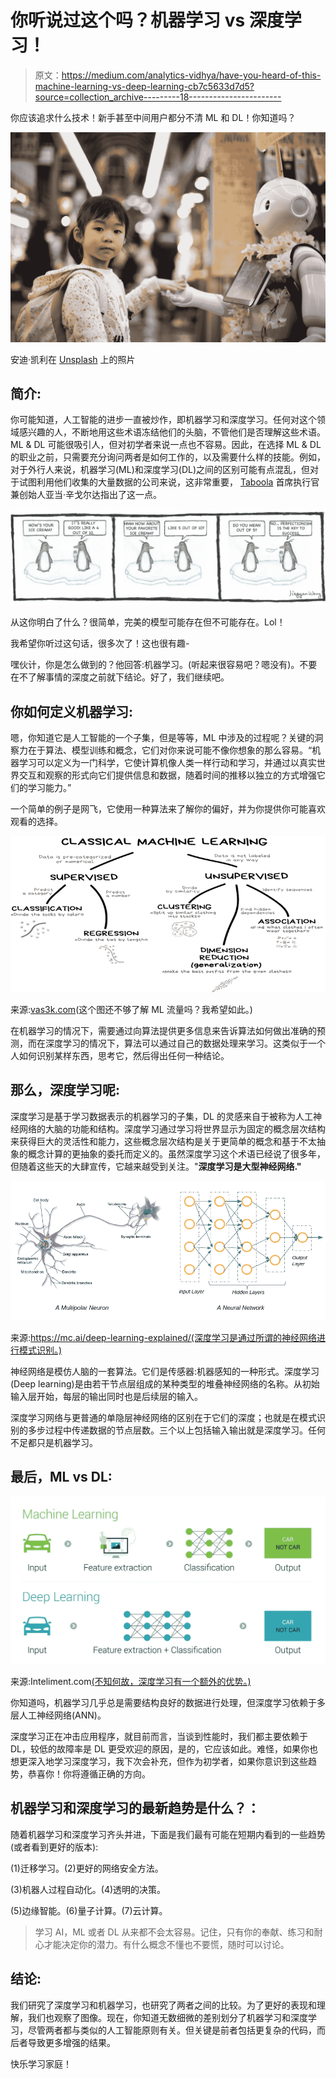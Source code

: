 # 你听说过这个吗？机器学习 vs 深度学习！

> 原文：<https://medium.com/analytics-vidhya/have-you-heard-of-this-machine-learning-vs-deep-learning-cb7c5633d7d5?source=collection_archive---------18----------------------->

你应该追求什么技术！新手甚至中间用户都分不清 ML 和 DL！你知道吗？

![](img/1382d5210ade724251296ab642db3442.png)

安迪·凯利在 [Unsplash](https://unsplash.com?utm_source=medium&utm_medium=referral) 上的照片

## 简介:

你可能知道，人工智能的进步一直被炒作，即机器学习和深度学习。任何对这个领域感兴趣的人，不断地用这些术语冻结他们的头脑，不管他们是否理解这些术语。ML & DL 可能很吸引人，但对初学者来说一点也不容易。因此，在选择 ML & DL 的职业之前，只需要充分询问两者是如何工作的，以及需要什么样的技能。例如，对于外行人来说，机器学习(ML)和深度学习(DL)之间的区别可能有点混乱，但对于试图利用他们收集的大量数据的公司来说，这非常重要， [Taboola](https://www.taboola.com/) 首席执行官兼创始人亚当·辛戈尔达指出了这一点。

![](img/6faf5268b3022f7469d5c8f33f2516db.png)

从这你明白了什么？很简单，完美的模型可能存在但不可能存在。Lol！

我希望你听过这句话，很多次了！这也很有趣-

嘿伙计，你是怎么做到的？他回答:机器学习。(听起来很容易吧？嗯没有)。不要在不了解事情的深度之前就下结论。好了，我们继续吧。

## 你如何定义机器学习:

嗯，你知道它是人工智能的一个子集，但是等等，ML 中涉及的过程呢？关键的洞察力在于算法、模型训练和概念，它们对你来说可能不像你想象的那么容易。“机器学习可以定义为一门科学，它使计算机像人类一样行动和学习，并通过以真实世界交互和观察的形式向它们提供信息和数据，随着时间的推移以独立的方式增强它们的学习能力。”

一个简单的例子是网飞，它使用一种算法来了解你的偏好，并为你提供你可能喜欢观看的选择。

![](img/ced8b42225498e85e7ed9f3b4bae7f68.png)

来源:[vas3k.com](https://vas3k.com/blog/machine_learning/)(这个图还不够了解 ML 流量吗？我希望如此。)

在机器学习的情况下，需要通过向算法提供更多信息来告诉算法如何做出准确的预测，而在深度学习的情况下，算法可以通过自己的数据处理来学习。这类似于一个人如何识别某样东西，思考它，然后得出任何一种结论。

## 那么，深度学习呢:

深度学习是基于学习数据表示的机器学习的子集，DL 的灵感来自于被称为人工神经网络的大脑的功能和结构。深度学习通过学习将世界显示为固定的概念层次结构来获得巨大的灵活性和能力，这些概念层次结构是关于更简单的概念和基于不太抽象的概念计算的更抽象的委托而定义的。虽然深度学习这个术语已经说了很多年，但随着这些天的大肆宣传，它越来越受到关注。"**深度学习是大型神经网络."**

![](img/d8927a7fa7cdd8fe72b57ac20a19f4d7.png)

来源:https://mc.ai/deep-learning-explained/(深度学习是通过所谓的神经网络进行模式识别。)

神经网络是模仿人脑的一套算法。它们是传感器:机器感知的一种形式。深度学习(Deep learning)是由若干节点层组成的某种类型的堆叠神经网络的名称。从初始输入层开始，每层的输出同时也是后续层的输入。

深度学习网络与更普通的单隐层神经网络的区别在于它们的深度；也就是在模式识别的多步过程中传递数据的节点层数。三个以上包括输入输出就是深度学习。任何不足都只是机器学习。

## 最后，ML vs DL:

![](img/bf5ef840b59b5a799cee10513d471115.png)

来源:Inteliment.com[(不知何故，深度学习有一个额外的优势。)](https://www.google.com/url?sa=i&source=images&cd=&cad=rja&uact=8&ved=0ahUKEwjq9M2U34DnAhUOVH0KHVWPBR4QMwhkKAAwAA&url=https%3A%2F%2Fwww.inteliment.com%2Fblog%2Four-thinking%2Flets-understand-the-difference-between-machine-learning-vs-deep-learning%2F&psig=AOvVaw1WzxzapMp1AFbjpPNxDuE2&ust=1579010642779328&ictx=3&uact=3)

你知道吗，机器学习几乎总是需要结构良好的数据进行处理，但深度学习依赖于多层人工神经网络(ANN)。

深度学习正在冲击应用程序，就目前而言，当谈到性能时，我们都主要依赖于 DL，较低的故障率是 DL 更受欢迎的原因，是的，它应该如此。难怪，如果你也想更深入地学习深度学习，我下次会补充，但作为初学者，如果你意识到这些趋势，恭喜你！你将遵循正确的方向。

## 机器学习和深度学习的最新趋势是什么？：

随着机器学习和深度学习齐头并进，下面是我们最有可能在短期内看到的一些趋势(或者看到更好的版本):

(1)迁移学习。(2)更好的网络安全方法。

(3)机器人过程自动化。(4)透明的决策。

(5)边缘智能。(6)量子计算。(7)云计算。

> 学习 AI，ML 或者 DL 从来都不会太容易。记住，只有你的奉献、练习和耐心才能决定你的潜力。有什么概念不懂也不要慌，随时可以讨论。

## 结论:

我们研究了深度学习和机器学习，也研究了两者之间的比较。为了更好的表现和理解，我们也观察了图像。现在，你知道无数细微的差别划分了机器学习和深度学习，尽管两者都与类似的人工智能原则有关。但关键是前者包括更复杂的代码，而后者导致更多增强的结果。

快乐学习家庭！